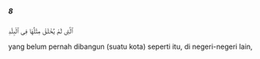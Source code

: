 ##### 8

<span class="ayah">ٱلَّتِى لَمْ يُخْلَقْ مِثْلُهَا فِى ٱلْبِلَٰدِ</span>

<span class="ayah_translation">yang belum pernah dibangun (suatu kota) seperti itu, di negeri-negeri lain,</span>
